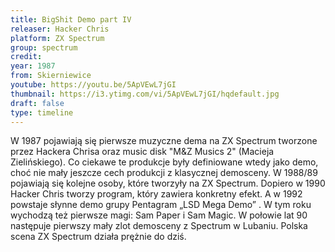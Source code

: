 ```yaml
---
title: BigShit Demo part IV
releaser: Hacker Chris
platform: ZX Spectrum
group: spectrum
credit:
year: 1987
from: Skierniewice
youtube: https://youtu.be/5ApVEwL7jGI
thumbnail: https://i3.ytimg.com/vi/5ApVEwL7jGI/hqdefault.jpg
draft: false
type: timeline
---
```


W 1987 pojawiają się pierwsze muzyczne dema na ZX Spectrum tworzone przez Hackera Chrisa oraz music disk "M&Z Musics 2" (Macieja Zielińskiego). Co ciekawe te produkcje były definiowane wtedy jako demo, choć nie mały jeszcze cech produkcji z klasycznej demosceny. W 1988/89 pojawiają się kolejne osoby, które tworzyły na ZX Spectrum. Dopiero w 1990 Hacker Chris tworzy program, który zawiera konkretny efekt. A w 1992 powstaje słynne demo grupy Pentagram „LSD Mega Demo” . W tym roku wychodzą też pierwsze magi: Sam Paper i Sam Magic. W połowie lat 90 następuje pierwszy mały zlot demosceny z Spectrum w Lubaniu. Polska scena ZX Spectrum działa prężnie do dziś.
